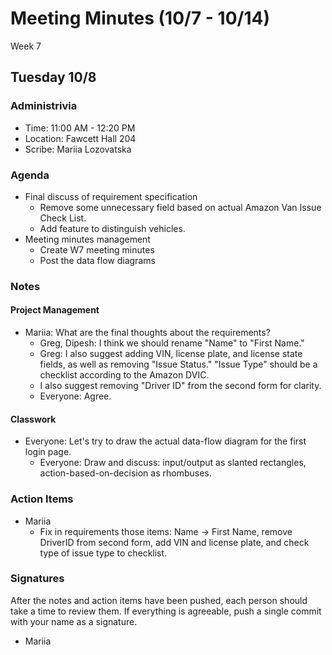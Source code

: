 # Meeting Minutes (10/7 - 10/14)
Week 7

##  Tuesday 10/8

### Administrivia
* Time: 11:00 AM - 12:20 PM
* Location: Fawcett Hall 204
* Scribe: Mariia Lozovatska

### Agenda
* Final discuss of requirement specification
  * Remove some unnecessary field based on actual Amazon Van Issue Check List.
  * Add feature to distinguish vehicles.
* Meeting minutes management
  * Create W7 meeting minutes
  * Post the data flow diagrams

### Notes
#### Project Management
* Mariia: What are the final thoughts about the requirements?
  * Greg, Dipesh: I think we should rename "Name" to "First Name."
  * Greg: I also suggest adding VIN, license plate, and license state fields, as well as removing "Issue Status." "Issue Type" should be a checklist according to the Amazon DVIC.
  * I also suggest removing "Driver ID" from the second form for clarity.
  * Everyone: Agree.

#### Classwork
  * Everyone: Let's try to draw the actual data-flow diagram for the first login page.
      * Everyone: Draw and discuss: input/output as slanted rectangles, action-based-on-decision as rhombuses.
     
### Action Items
* Mariia
  * Fix in requirements those items: Name -> First Name, remove DriverID from second form, add VIN and license plate, and check type of issue type to checklist. 
### Signatures
After the notes and action items have been pushed, each person should take a time to review them. If everything is agreeable, push a single commit with your name as a signature. 
* Mariia
